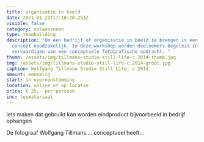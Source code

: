 ```yaml
---
title: organisatie in beeld
date: 2021-01-21T17:10:20.253Z
visible: false
category: volwassenen
type: teambuilding
description: "Om een bedrijf of organisatie in beeld te brengen is een idee, een
  concept noodzakelijk. In deze workshop worden deelnemers begeleid in het
  vervaardigen van een conceptuele fotografische opdracht. "
thumb: /assets/img/tillmans-studio-still-life-c.2014-thumb.jpg
img: /assets/img/tillmans-studio-still-life-c.2014-groot.jpg
caption: Wolfgang Tillmann Studio Still Life, c 2014
amount: eenmalig
start: in overeenstemming
location: online of op locatie
price: € 25,- per persoon
inc: lesmateriaal
---
```

iets maken dat gebruikt kan worden eindproduct bijvoorbeeld in bedrijf ophangen



De fotograaf Wolfgang Tillmans.... conceptueel heeft...